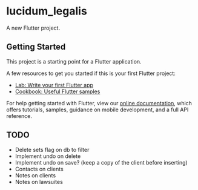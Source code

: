 # lucidum_legalis

A new Flutter project.

## Getting Started

This project is a starting point for a Flutter application.

A few resources to get you started if this is your first Flutter project:

- [Lab: Write your first Flutter app](https://flutter.dev/docs/get-started/codelab)
- [Cookbook: Useful Flutter samples](https://flutter.dev/docs/cookbook)

For help getting started with Flutter, view our
[online documentation](https://flutter.dev/docs), which offers tutorials,
samples, guidance on mobile development, and a full API reference.

## TODO

- Delete sets flag on db to filter
- Implement undo on delete
- Implement undo on save? (keep a copy of the client before inserting)
- Contacts on clients
- Notes on clients
- Notes on lawsuites
